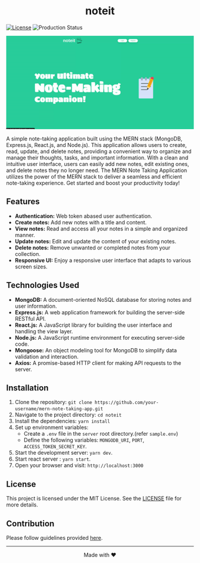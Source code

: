 <h1 align="center">noteit</h1>

[![License](https://img.shields.io/badge/License-MIT-blue.svg)](https://opensource.org/licenses/MIT)
![Production Status](https://img.shields.io/badge/Production-Online-brightgreen.svg)

![noteit](./docs/noteit.gif)

A simple note-taking application built using the MERN stack (MongoDB, Express.js, React.js, and Node.js). This application allows users to create, read, update, and delete notes, providing a convenient way to organize and manage their thoughts, tasks, and important information. With a clean and intuitive user interface, users can easily add new notes, edit existing ones, and delete notes they no longer need. The MERN Note Taking Application utilizes the power of the MERN stack to deliver a seamless and efficient note-taking experience. Get started and boost your productivity today!

## Features

- **Authentication:** Web token abased user authentication.
- **Create notes:** Add new notes with a title and content.
- **View notes:** Read and access all your notes in a simple and organized manner.
- **Update notes:** Edit and update the content of your existing notes.
- **Delete notes:** Remove unwanted or completed notes from your collection.
- **Responsive UI:** Enjoy a responsive user interface that adapts to various screen sizes.

## Technologies Used

- **MongoDB:** A document-oriented NoSQL database for storing notes and user information.
- **Express.js:** A web application framework for building the server-side RESTful API.
- **React.js:** A JavaScript library for building the user interface and handling the view layer.
- **Node.js:** A JavaScript runtime environment for executing server-side code.
- **Mongoose:** An object modeling tool for MongoDB to simplify data validation and interaction.
- **Axios:** A promise-based HTTP client for making API requests to the server.

## Installation

1. Clone the repository: `git clone https://github.com/your-username/mern-note-taking-app.git`
2. Navigate to the project directory: `cd noteit`
3. Install the dependencies: `yarn install`
4. Set up environment variables:
   - Create a `.env` file in the `server` root directory.(refer `sample.env`)
   - Define the following variables: `MONGODB_URI`, `PORT`, `ACCESS_TOKEN_SECRET_KEY`.
5. Start the development server: `yarn dev`.
6. Start react server : `yarn start`.
7. Open your browser and visit: `http://localhost:3000`

## License

This project is licensed under the MIT License. See the [LICENSE](LICENSE) file for more details.

## Contribution

Please follow guidelines provided [here](./CONTRIBUTING.md).

---

<p align="center">Made with ❤️</p>
